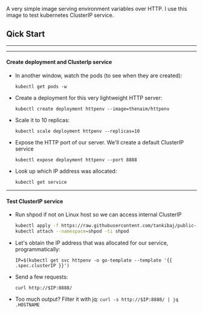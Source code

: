 A very simple image serving environment variables over HTTP. I use this image to test kubernetes ClusterIP service.


## Qick Start

---
---

#### Create deployment and ClusterIp service

- In another window, watch the pods (to see when they are created):

    `kubectl get pods -w`

- Create a deployment for this very lightweight HTTP server:

    `kubectl create deployment httpenv --image=thenaim/httpenv`

- Scale it to 10 replicas:

    `kubectl scale deployment httpenv --replicas=10`


- Expose the HTTP port of our server. We'll create a default ClusterIP service

    `kubectl expose deployment httpenv --port 8888`

- Look up which IP address was allocated:

    `kubectl get service`

---

#### Test ClusterIP service

- Run shpod if not on Linux host so we can access internal ClusterIP

    ```bash
    kubectl apply -f https://raw.githubusercontent.com/tankibaj/public-files/main/kubernetes/shpod.yaml
    kubectl attach --namespace=shpod -ti shpod
    ```

- Let's obtain the IP address that was allocated for our service, programmatically:

    `IP=$(kubectl get svc httpenv -o go-template --template '{{ .spec.clusterIP }}')`

- Send a few requests:

    `curl http://$IP:8888/`

- Too much output? Filter it with jq:
    `curl -s http://$IP:8888/ | jq .HOSTNAME`